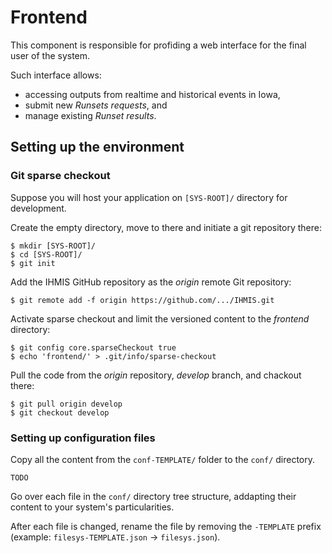 # Frontend

This component is responsible for profiding a web interface for the final user of the system.

Such interface allows:

- accessing outputs from realtime and historical events in Iowa,
- submit new *Runsets requests*, and
- manage existing *Runset results*.

## Setting up the environment

### Git sparse checkout

Suppose you will host your application on `[SYS-ROOT]/` directory for development.

Create the empty directory, move to there and initiate a git repository there:

```
$ mkdir [SYS-ROOT]/
$ cd [SYS-ROOT]/
$ git init
```

Add the IHMIS GitHub repository as the *origin* remote Git repository:

```
$ git remote add -f origin https://github.com/.../IHMIS.git
```

Activate sparse checkout and limit the versioned content to the *frontend* directory:

```
$ git config core.sparseCheckout true
$ echo 'frontend/' > .git/info/sparse-checkout
```

Pull the code from the *origin* repository, *develop* branch, and chackout there:
```
$ git pull origin develop
$ git checkout develop
```

### Setting up configuration files

Copy all the content from the `conf-TEMPLATE/` folder to the `conf/` directory.

```
TODO
```

Go over each file in the `conf/` directory tree structure, addapting their content to your system's particularities.

After each file is changed, rename the file by removing the `-TEMPLATE` prefix (example: `filesys-TEMPLATE.json` -> `filesys.json`).
